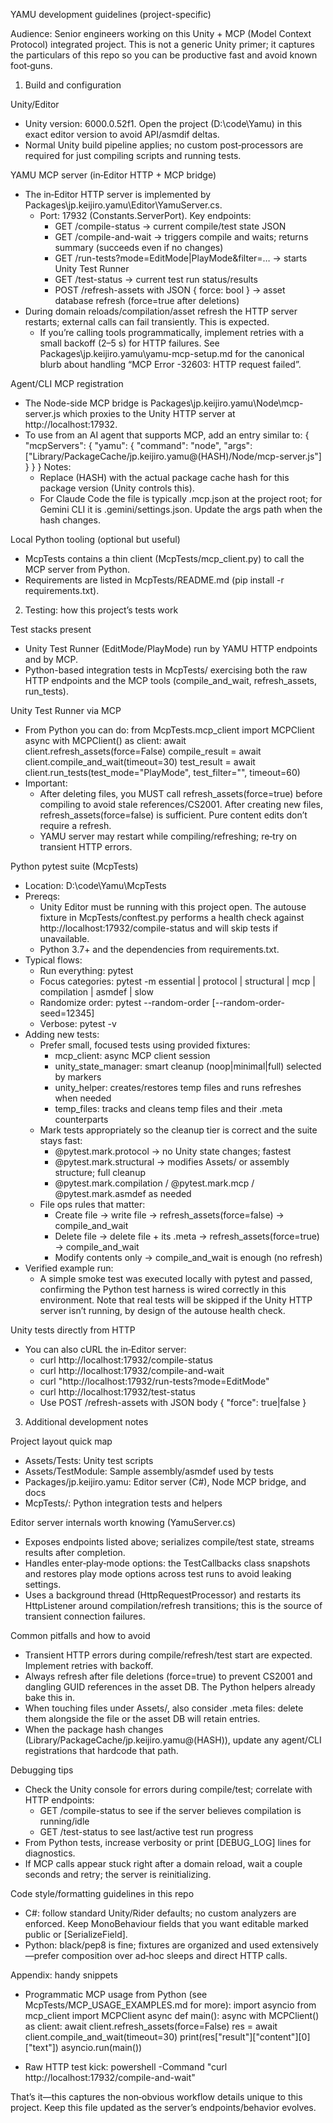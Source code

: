 ﻿YAMU development guidelines (project-specific)

Audience: Senior engineers working on this Unity + MCP (Model Context Protocol) integrated project. This is not a generic Unity primer; it captures the particulars of this repo so you can be productive fast and avoid known foot‑guns.

1) Build and configuration

Unity/Editor
- Unity version: 6000.0.52f1. Open the project (D:\code\Yamu) in this exact editor version to avoid API/asmdif deltas.
- Normal Unity build pipeline applies; no custom post‑processors are required for just compiling scripts and running tests.

YAMU MCP server (in‑Editor HTTP + MCP bridge)
- The in‑Editor HTTP server is implemented by Packages\jp.keijiro.yamu\Editor\YamuServer.cs.
  - Port: 17932 (Constants.ServerPort). Key endpoints:
    - GET /compile-status → current compile/test state JSON
    - GET /compile-and-wait → triggers compile and waits; returns summary (succeeds even if no changes)
    - GET /run-tests?mode=EditMode|PlayMode&filter=… → starts Unity Test Runner
    - GET /test-status → current test run status/results
    - POST /refresh-assets with JSON { force: bool } → asset database refresh (force=true after deletions)
- During domain reloads/compilation/asset refresh the HTTP server restarts; external calls can fail transiently. This is expected.
  - If you’re calling tools programmatically, implement retries with a small backoff (2–5 s) for HTTP failures. See Packages\jp.keijiro.yamu\yamu-mcp-setup.md for the canonical blurb about handling “MCP Error -32603: HTTP request failed”.

Agent/CLI MCP registration
- The Node-side MCP bridge is Packages\jp.keijiro.yamu\Node\mcp-server.js which proxies to the Unity HTTP server at http://localhost:17932.
- To use from an AI agent that supports MCP, add an entry similar to:
  {
    "mcpServers": {
      "yamu": {
        "command": "node",
        "args": ["Library/PackageCache/jp.keijiro.yamu@(HASH)/Node/mcp-server.js"]
      }
    }
  }
  Notes:
  - Replace (HASH) with the actual package cache hash for this package version (Unity controls this).
  - For Claude Code the file is typically .mcp.json at the project root; for Gemini CLI it is .gemini/settings.json. Update the args path when the hash changes.

Local Python tooling (optional but useful)
- McpTests contains a thin client (McpTests/mcp_client.py) to call the MCP server from Python.
- Requirements are listed in McpTests/README.md (pip install -r requirements.txt).

2) Testing: how this project’s tests work

Test stacks present
- Unity Test Runner (EditMode/PlayMode) run by YAMU HTTP endpoints and by MCP.
- Python-based integration tests in McpTests/ exercising both the raw HTTP endpoints and the MCP tools (compile_and_wait, refresh_assets, run_tests).

Unity Test Runner via MCP
- From Python you can do:
  from McpTests.mcp_client import MCPClient
  async with MCPClient() as client:
      await client.refresh_assets(force=False)
      compile_result = await client.compile_and_wait(timeout=30)
      test_result = await client.run_tests(test_mode="PlayMode", test_filter="", timeout=60)
- Important:
  - After deleting files, you MUST call refresh_assets(force=true) before compiling to avoid stale references/CS2001. After creating new files, refresh_assets(force=false) is sufficient. Pure content edits don’t require a refresh.
  - YAMU server may restart while compiling/refreshing; re‑try on transient HTTP errors.

Python pytest suite (McpTests)
- Location: D:\code\Yamu\McpTests
- Prereqs:
  - Unity Editor must be running with this project open. The autouse fixture in McpTests/conftest.py performs a health check against http://localhost:17932/compile-status and will skip tests if unavailable.
  - Python 3.7+ and the dependencies from requirements.txt.
- Typical flows:
  - Run everything:  pytest
  - Focus categories:  pytest -m essential | protocol | structural | mcp | compilation | asmdef | slow
  - Randomize order:   pytest --random-order  [--random-order-seed=12345]
  - Verbose:           pytest -v
- Adding new tests:
  - Prefer small, focused tests using provided fixtures:
    - mcp_client: async MCP client session
    - unity_state_manager: smart cleanup (noop|minimal|full) selected by markers
    - unity_helper: creates/restores temp files and runs refreshes when needed
    - temp_files: tracks and cleans temp files and their .meta counterparts
  - Mark tests appropriately so the cleanup tier is correct and the suite stays fast:
    - @pytest.mark.protocol → no Unity state changes; fastest
    - @pytest.mark.structural → modifies Assets/ or assembly structure; full cleanup
    - @pytest.mark.compilation / @pytest.mark.mcp / @pytest.mark.asmdef as needed
  - File ops rules that matter:
    - Create file → write file → refresh_assets(force=false) → compile_and_wait
    - Delete file → delete file + its .meta → refresh_assets(force=true) → compile_and_wait
    - Modify contents only → compile_and_wait is enough (no refresh)
- Verified example run:
  - A simple smoke test was executed locally with pytest and passed, confirming the Python test harness is wired correctly in this environment. Note that real tests will be skipped if the Unity HTTP server isn’t running, by design of the autouse health check.

Unity tests directly from HTTP
- You can also cURL the in‑Editor server:
  - curl http://localhost:17932/compile-status
  - curl http://localhost:17932/compile-and-wait
  - curl "http://localhost:17932/run-tests?mode=EditMode"
  - curl http://localhost:17932/test-status
  - Use POST /refresh-assets with JSON body { "force": true|false }

3) Additional development notes

Project layout quick map
- Assets/Tests: Unity test scripts
- Assets/TestModule: Sample assembly/asmdef used by tests
- Packages/jp.keijiro.yamu: Editor server (C#), Node MCP bridge, and docs
- McpTests/: Python integration tests and helpers

Editor server internals worth knowing (YamuServer.cs)
- Exposes endpoints listed above; serializes compile/test state, streams results after completion.
- Handles enter‑play‑mode options: the TestCallbacks class snapshots and restores play mode options across test runs to avoid leaking settings.
- Uses a background thread (HttpRequestProcessor) and restarts its HttpListener around compilation/refresh transitions; this is the source of transient connection failures.

Common pitfalls and how to avoid
- Transient HTTP errors during compile/refresh/test start are expected. Implement retries with backoff.
- Always refresh after file deletions (force=true) to prevent CS2001 and dangling GUID references in the asset DB. The Python helpers already bake this in.
- When touching files under Assets/, also consider .meta files: delete them alongside the file or the asset DB will retain entries.
- When the package hash changes (Library/PackageCache/jp.keijiro.yamu@(HASH)), update any agent/CLI registrations that hardcode that path.

Debugging tips
- Check the Unity console for errors during compile/test; correlate with HTTP endpoints:
  - GET /compile-status to see if the server believes compilation is running/idle
  - GET /test-status to see last/active test run progress
- From Python tests, increase verbosity or print [DEBUG_LOG] lines for diagnostics.
- If MCP calls appear stuck right after a domain reload, wait a couple seconds and retry; the server is reinitializing.

Code style/formatting guidelines in this repo
- C#: follow standard Unity/Rider defaults; no custom analyzers are enforced. Keep MonoBehaviour fields that you want editable marked public or [SerializeField].
- Python: black/pep8 is fine; fixtures are organized and used extensively—prefer composition over ad‑hoc sleeps and direct HTTP calls.

Appendix: handy snippets
- Programmatic MCP usage from Python (see McpTests/MCP_USAGE_EXAMPLES.md for more):
  import asyncio
  from mcp_client import MCPClient
  async def main():
      async with MCPClient() as client:
          await client.refresh_assets(force=False)
          res = await client.compile_and_wait(timeout=30)
          print(res["result"]["content"][0]["text"])
  asyncio.run(main())

- Raw HTTP test kick:
  powershell -Command "curl http://localhost:17932/compile-and-wait"

That’s it—this captures the non‑obvious workflow details unique to this project. Keep this file updated as the server’s endpoints/behavior evolves.
